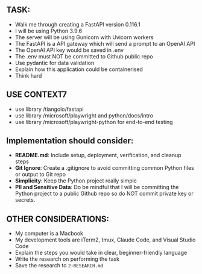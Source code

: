 ## TASK:
- Walk me through creating a FastAPI version 0.116.1
- I will be using Python 3.9.6
- The server will be using Gunicorn with Uvicorn workers
- The FastAPI is a API gateway which will send a prompt to an OpenAI API
- The OpenAI API key would be saved in .env
- The .env must NOT be committed to Github public repo
- Use pydantic for data validation
- Explain how this application could be containerised
- Think hard


<!-- ## EXAMPLES:
- [List any example files in the examples folders and explain how they should be used if any] -->

<!-- ## Documentation:
- **FastAPI**: https://github.com/fastapi/fastapi -->

## USE CONTEXT7
- use library /tiangolo/fastapi
- use library /microsoft/playwright and python/docs/intro
- use library /microsoft/playwright-python for end-to-end testing

## Implementation should consider:
- **README.md**: Include setup, deployment, verification, and cleanup steps
- **Git Ignore**: Create a .gitignore to avoid committing common Python files or output to Git repo
- **Simplicity**: Keep the Python project really simple
- **PII and Sensitive Data**: Do be mindful that I will be committing the Python project to a public Github repo so do NOT commit private key or secrets.

## OTHER CONSIDERATIONS:
- My computer is a Macbook
- My development tools are iTerm2, tmux, Claude Code, and Visual Studio Code
- Explain the steps you would take in clear, beginner-friendly language
- Write the research on performing the task
- Save the research to `2-RESEARCH.md`